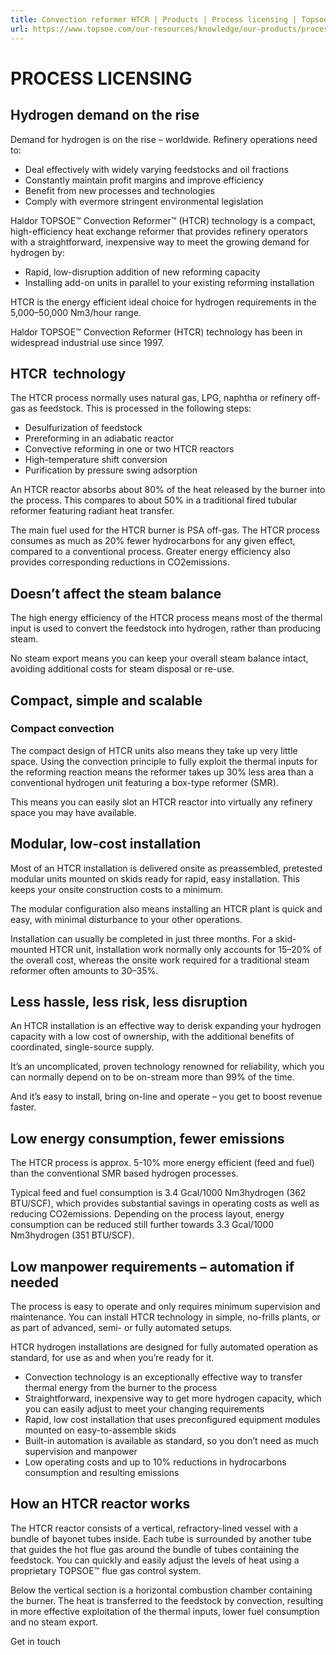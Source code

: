 ```yaml
---
title: Convection reformer HTCR | Products | Process licensing | Topsoe
url: https://www.topsoe.com/our-resources/knowledge/our-products/process-licensing/convection-reformer-htcr#main-content
---
```


# PROCESS LICENSING

## Hydrogen demand on the rise

Demand for hydrogen is on the rise – worldwide. Refinery operations need to:

- Deal effectively with widely varying feedstocks and oil fractions
- Constantly maintain profit margins and improve efficiency
- Benefit from new processes and technologies
- Comply with evermore stringent environmental legislation

Haldor TOPSOE™ Convection Reformer™ (HTCR) technology is a compact, high-efficiency heat exchange reformer that provides refinery operators with a straightforward, inexpensive way to meet the growing demand for hydrogen by:

- Rapid, low-disruption addition of new reforming capacity
- Installing add-on units in parallel to your existing reforming installation

HTCR is the energy efficient ideal choice for hydrogen requirements in the 5,000–50,000 Nm3/hour range.

Haldor TOPSOE™ Convection Reformer (HTCR) technology has been in widespread industrial use since 1997.

## HTCR  technology

The HTCR process normally uses natural gas, LPG, naphtha or refinery off-gas as feedstock. This is processed in the following steps:

- Desulfurization of feedstock
- Prereforming in an adiabatic reactor
- Convective reforming in one or two HTCR reactors
- High-temperature shift conversion
- Purification by pressure swing adsorption

An HTCR reactor absorbs about 80% of the heat released by the burner into the process. This compares to about 50% in a traditional fired tubular reformer featuring radiant heat transfer.

The main fuel used for the HTCR burner is PSA off-gas. The HTCR process consumes as much as 20% fewer hydrocarbons for any given effect, compared to a conventional process. Greater energy efficiency also provides corresponding reductions in CO2emissions.

## Doesn’t affect the steam balance

The high energy efficiency of the HTCR process means most of the thermal input is used to convert the feedstock into hydrogen, rather than producing steam.

No steam export means you can keep your overall steam balance intact, avoiding additional costs for steam disposal or re-use.

## Compact, simple and scalable

### Compact convection

The compact design of HTCR units also means they take up very little space. Using the convection principle to fully exploit the thermal inputs for the reforming reaction means the reformer takes up 30% less area than a conventional hydrogen unit featuring a box-type reformer (SMR).

This means you can easily slot an HTCR reactor into virtually any refinery space you may have available.

## Modular, low-cost installation

Most of an HTCR installation is delivered onsite as preassembled, pretested modular units mounted on skids ready for rapid, easy installation. This keeps your onsite construction costs to a minimum.

The modular configuration also means installing an HTCR plant is quick and easy, with minimal disturbance to your other operations.

Installation can usually be completed in just three months. For a skid-mounted HTCR unit, installation work normally only accounts for 15–20% of the overall cost, whereas the onsite work required for a traditional steam reformer often amounts to 30–35%.

## Less hassle, less risk, less disruption

An HTCR installation is an effective way to derisk expanding your hydrogen capacity with a low cost of ownership, with the additional benefits of coordinated, single-source supply.

It’s an uncomplicated, proven technology renowned for reliability, which you can normally depend on to be on-stream more than 99% of the time.

And it’s easy to install, bring on-line and operate – you get to boost revenue faster.

## Low energy consumption, fewer emissions

The HTCR process is approx. 5-10% more energy efficient (feed and fuel) than the conventional SMR based hydrogen processes.

Typical feed and fuel consumption is 3.4 Gcal/1000 Nm3hydrogen (362 BTU/SCF), which provides substantial savings in operating costs as well as reducing CO2emissions. Depending on the process layout, energy consumption can be reduced still further towards 3.3 Gcal/1000 Nm3hydrogen (351 BTU/SCF).

## Low manpower requirements – automation if needed

The process is easy to operate and only requires minimum supervision and maintenance. You can install HTCR technology in simple, no-frills plants, or as part of advanced, semi- or fully automated setups.

HTCR hydrogen installations are designed for fully automated operation as standard, for use as and when you’re ready for it.

- Convection technology is an exceptionally effective way to transfer thermal energy from the burner to the process
- Straightforward, inexpensive way to get more hydrogen capacity, which you can easily adjust to meet your changing requirements
- Rapid, low cost installation that uses preconfigured equipment modules mounted on easy-to-assemble skids
- Built-in automation is available as standard, so you don’t need as much supervision and manpower
- Low operating costs and up to 10% reductions in hydrocarbons consumption and resulting emissions

## How an HTCR reactor works

The HTCR reactor consists of a vertical, refractory-lined vessel with a bundle of bayonet tubes inside. Each tube is surrounded by another tube that guides the hot flue gas around the bundle of tubes containing the feedstock. You can quickly and easily adjust the levels of heat using a proprietary TOPSOE™ flue gas control system.

Below the vertical section is a horizontal combustion chamber containing the burner. The heat is transferred to the feedstock by convection, resulting in more effective exploitation of the thermal inputs, lower fuel consumption and no steam export.

Get in touch